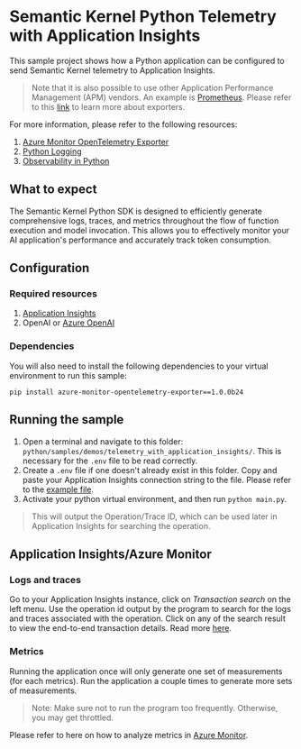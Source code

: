 # Semantic Kernel Python Telemetry with Application Insights

This sample project shows how a Python application can be configured to send Semantic Kernel telemetry to Application
Insights.

> Note that it is also possible to use other Application Performance Management (APM) vendors. An example
> is [Prometheus](https://prometheus.io/docs/introduction/overview/). Please refer to
> this [link](https://opentelemetry.io/docs/languages/python/exporters/) to learn more about exporters.


For more information, please refer to the following resources:

1. [Azure Monitor OpenTelemetry Exporter](https://github.com/Azure/azure-sdk-for-python/tree/main/sdk/monitor/azure-monitor-opentelemetry-exporter)
2. [Python Logging](https://docs.python.org/3/library/logging.html)
3. [Observability in Python](https://www.cncf.io/blog/2022/04/22/opentelemetry-and-python-a-complete-instrumentation-guide/)

## What to expect

The Semantic Kernel Python SDK is designed to efficiently generate comprehensive logs, traces, and metrics throughout
the flow of function execution and model invocation. This allows you to effectively monitor your AI application's
performance and accurately track token consumption.

## Configuration

### Required resources

1. [Application Insights](https://learn.microsoft.com/en-us/azure/azure-monitor/app/create-workspace-resource)
2. OpenAI
   or [Azure OpenAI](https://learn.microsoft.com/en-us/azure/ai-services/openai/how-to/create-resource?pivots=web-portal)

### Dependencies

You will also need to install the following dependencies to your virtual environment to run this sample:

```
pip install azure-monitor-opentelemetry-exporter==1.0.0b24
```

## Running the sample

1. Open a terminal and navigate to this folder: `python/samples/demos/telemetry_with_application_insights/`. This is
   necessary for the `.env` file to be read correctly.
2. Create a `.env` file if one doesn't already exist in this folder. Copy and paste your Application Insights connection
   string to the file. Please refer to the [example file](./.env.example).
3. Activate your python virtual environment, and then run `python main.py`.

> This will output the Operation/Trace ID, which can be used later in Application Insights for searching the operation.

## Application Insights/Azure Monitor

### Logs and traces

Go to your Application Insights instance, click on _Transaction search_ on the left menu. Use the operation id output by
the program to search for the logs and traces associated with the operation. Click on any of the search result to view
the end-to-end transaction details. Read
more [here](https://learn.microsoft.com/en-us/azure/azure-monitor/app/transaction-search-and-diagnostics?tabs=transaction-search).

### Metrics

Running the application once will only generate one set of measurements (for each metrics). Run the application a couple
times to generate more sets of measurements.

> Note: Make sure not to run the program too frequently. Otherwise, you may get throttled.

Please refer to here on how to analyze metrics
in [Azure Monitor](https://learn.microsoft.com/en-us/azure/azure-monitor/essentials/analyze-metrics).
